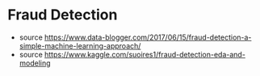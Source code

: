 # Fraud Detection
- source https://www.data-blogger.com/2017/06/15/fraud-detection-a-simple-machine-learning-approach/
- source https://www.kaggle.com/suoires1/fraud-detection-eda-and-modeling
